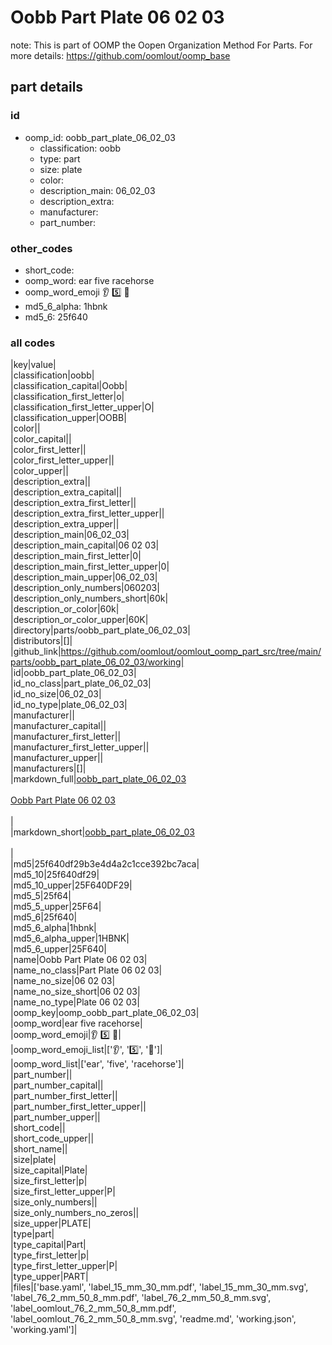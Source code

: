 # Oobb Part Plate 06 02 03  

note: This is part of OOMP the Oopen Organization Method For Parts. For more details: https://github.com/oomlout/oomp_base

##  part details





### id
* oomp_id: oobb_part_plate_06_02_03
  * classification: oobb
  * type: part
  * size: plate
  * color: 
  * description_main: 06_02_03
  * description_extra: 
  * manufacturer: 
  * part_number: 

### other_codes
* short_code: 
* oomp_word: ear five racehorse
* oomp_word_emoji :ear: :five: :racehorse:
* md5_6_alpha: 1hbnk
* md5_6: 25f640

### all codes 
|key|value|  
|classification|oobb|  
|classification_capital|Oobb|  
|classification_first_letter|o|  
|classification_first_letter_upper|O|  
|classification_upper|OOBB|  
|color||  
|color_capital||  
|color_first_letter||  
|color_first_letter_upper||  
|color_upper||  
|description_extra||  
|description_extra_capital||  
|description_extra_first_letter||  
|description_extra_first_letter_upper||  
|description_extra_upper||  
|description_main|06_02_03|  
|description_main_capital|06 02 03|  
|description_main_first_letter|0|  
|description_main_first_letter_upper|0|  
|description_main_upper|06_02_03|  
|description_only_numbers|060203|  
|description_only_numbers_short|60k|  
|description_or_color|60k|  
|description_or_color_upper|60K|  
|directory|parts/oobb_part_plate_06_02_03|  
|distributors|[]|  
|github_link|https://github.com/oomlout/oomlout_oomp_part_src/tree/main/parts/oobb_part_plate_06_02_03/working|  
|id|oobb_part_plate_06_02_03|  
|id_no_class|part_plate_06_02_03|  
|id_no_size|06_02_03|  
|id_no_type|plate_06_02_03|  
|manufacturer||  
|manufacturer_capital||  
|manufacturer_first_letter||  
|manufacturer_first_letter_upper||  
|manufacturer_upper||  
|manufacturers|[]|  
|markdown_full|[oobb_part_plate_06_02_03](https://github.com/oomlout/oomlout_oomp_part_src/tree/main/parts/oobb_part_plate_06_02_03/working)<br>[](https://github.com/oomlout/oomlout_oomp_part_src/tree/main/parts/oobb_part_plate_06_02_03/working)<br>[Oobb Part Plate 06 02 03](https://github.com/oomlout/oomlout_oomp_part_src/tree/main/parts/oobb_part_plate_06_02_03/working)<br><br>|  
|markdown_short|[oobb_part_plate_06_02_03](https://github.com/oomlout/oomlout_oomp_part_src/tree/main/parts/oobb_part_plate_06_02_03/working)<br><br>|  
|md5|25f640df29b3e4d4a2c1cce392bc7aca|  
|md5_10|25f640df29|  
|md5_10_upper|25F640DF29|  
|md5_5|25f64|  
|md5_5_upper|25F64|  
|md5_6|25f640|  
|md5_6_alpha|1hbnk|  
|md5_6_alpha_upper|1HBNK|  
|md5_6_upper|25F640|  
|name|Oobb Part Plate 06 02 03|  
|name_no_class|Part Plate 06 02 03|  
|name_no_size|06 02 03|  
|name_no_size_short|06 02 03|  
|name_no_type|Plate 06 02 03|  
|oomp_key|oomp_oobb_part_plate_06_02_03|  
|oomp_word|ear five racehorse|  
|oomp_word_emoji|:ear: :five: :racehorse:|  
|oomp_word_emoji_list|[':ear:', ':five:', ':racehorse:']|  
|oomp_word_list|['ear', 'five', 'racehorse']|  
|part_number||  
|part_number_capital||  
|part_number_first_letter||  
|part_number_first_letter_upper||  
|part_number_upper||  
|short_code||  
|short_code_upper||  
|short_name||  
|size|plate|  
|size_capital|Plate|  
|size_first_letter|p|  
|size_first_letter_upper|P|  
|size_only_numbers||  
|size_only_numbers_no_zeros||  
|size_upper|PLATE|  
|type|part|  
|type_capital|Part|  
|type_first_letter|p|  
|type_first_letter_upper|P|  
|type_upper|PART|  
|files|['base.yaml', 'label_15_mm_30_mm.pdf', 'label_15_mm_30_mm.svg', 'label_76_2_mm_50_8_mm.pdf', 'label_76_2_mm_50_8_mm.svg', 'label_oomlout_76_2_mm_50_8_mm.pdf', 'label_oomlout_76_2_mm_50_8_mm.svg', 'readme.md', 'working.json', 'working.yaml']|  
